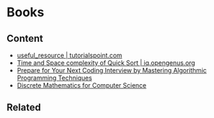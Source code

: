 Books
========

Content
---------------

- [useful_resource  | tutorialspoint.com](https://www.tutorialspoint.com/parallel_algorithm/parallel_algorithm_useful_resources.htm)
- [Time and Space complexity of Quick Sort | iq.opengenus.org](https://iq.opengenus.org/time-and-space-complexity-of-quick-sort/)
- [Prepare for Your Next Coding Interview by Mastering Algorithmic Programming Techniques](https://learningalgorithms.tilda.ws/)
- [Discrete Mathematics for Computer Science](https://bit.ly/2Oj63T0)

Related
----------------------------

